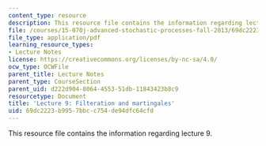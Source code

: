```yaml
---
content_type: resource
description: This resource file contains the information regarding lecture 9.
file: /courses/15-070j-advanced-stochastic-processes-fall-2013/69dc2223b9957bbcc754de94dfc64cfd_MIT15_070JF13_Lec9.pdf
file_type: application/pdf
learning_resource_types:
- Lecture Notes
license: https://creativecommons.org/licenses/by-nc-sa/4.0/
ocw_type: OCWFile
parent_title: Lecture Notes
parent_type: CourseSection
parent_uid: d222d904-8064-4553-51db-11843423b8c9
resourcetype: Document
title: 'Lecture 9: Filteration and martingales'
uid: 69dc2223-b995-7bbc-c754-de94dfc64cfd
---
```

This resource file contains the information regarding lecture 9.